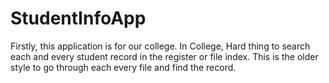 # StudentInfoApp

Firstly, this application is for our college. 
In College, Hard thing to search each and every student record in the register or file index.
This is the older style to go through each every file and find the record.

